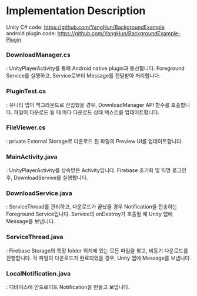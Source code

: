 # Implementation Description

Unity C# code: https://github.com/YangHun/BackgroundExample    
android plugin code: https://github.com/YangHun/BackgroundExample-Plugin


### DownloadManager.cs
: UnityPlayerActivity를 통해 Android native plugin과 통신합니다. 
Foreground Service를 실행하고, Service로부터 Message를 전달받아 처리합니다.

### PluginTest.cs
: 유니티 앱이 백그라운드로 진입했을 경우, DownloadManager API 함수를 호출합니다.
파일이 다운로드 될 때 마다 다운로드 상태 텍스트를 업데이트합니다.

### FileViewer.cs
: private External Storage로 다운로드 된 파일의 Preview UI를 업데이트합니다. 


### MainActivity.java
: UnityPlayerActivity를 상속받은 Activity입니다.
Firebase 초기화 및 익명 로그인 후, DownloadServive를 실행합니다.

### DownloadService.java
: ServiceThread를 관리하고, 다운로드가 끝났을 경우 Notification을 전송하는 Foreground Service입니다.
Service의 onDestroy가 호출될 때 Unity 앱에 Message를 보냅니다.

### ServiceThread.java
: Firebase Storage의 특정 folder 위치에 있는 모든 파일을 찾고, 비동기 다운로드를 진행합니다.
각 파일의 다운로드가 완료되었을 경우, Unity 앱에 Message를 보냅니다.

### LocalNotification.java
: 디바이스에 안드로이드 Notification을 만들고 보냅니다.
